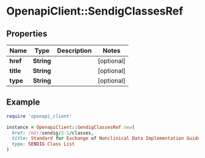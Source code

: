 # OpenapiClient::SendigClassesRef

## Properties

| Name | Type | Description | Notes |
| ---- | ---- | ----------- | ----- |
| **href** | **String** |  | [optional] |
| **title** | **String** |  | [optional] |
| **type** | **String** |  | [optional] |

## Example

```ruby
require 'openapi_client'

instance = OpenapiClient::SendigClassesRef.new(
  href: /mdr/sendig/3-1/classes,
  title: Standard for Exchange of Nonclinical Data Implementation Guide: Nonclinical Studies Version 3.1 (Final),
  type: SENDIG Class List
)
```

